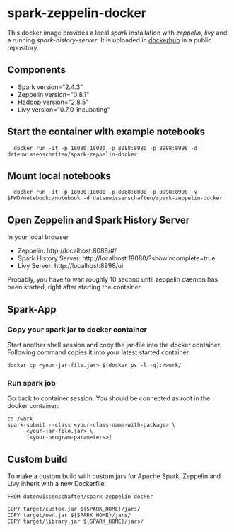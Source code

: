 # spark-zeppelin-docker 

This docker image provides a local *spark* installation with *zeppelin*, *livy* and a running *spark-history-server*.
It is uploaded in [dockerhub](https://hub.docker.com/r/datenwissenschaften/spark-zeppelin-docker/) in a public repository.

## Components

- Spark version="2.4.3"
- Zeppelin version="0.8.1"
- Hadoop version="2.8.5"
- Livy version="0.7.0-incubating"

## Start the container with example notebooks

```
  docker run -it -p 18080:18080 -p 8088:8080 -p 8998:8998 -d datenwissenschaften/spark-zeppelin-docker
```

## Mount local notebooks

```
  docker run -it -p 18080:18080 -p 8088:8080 -p 8998:8998 -v $PWD/notebook:/notebook -d datenwissenschaften/spark-zeppelin-docker
```

## Open Zeppelin and Spark History Server  

In your local browser 
- Zeppelin: http://localhost:8088/#/
- Spark History Server: http://localhost:18080/?showIncomplete=true
- Livy Server: http://localhost:8998/ui

Probably, you have to wait roughly 10 second until zeppelin daemon has been started, right after starting the container.

## Spark-App
 
### Copy your spark jar to docker container

Start another shell session and copy the jar-file into the docker container.
Following command copies it into your latest started container.

```
docker cp <your-jar-file.jar> $(docker ps -l -q):/work/
```

###  Run spark job

Go back to container session. You should be connected as root in the docker container:

```
cd /work
spark-submit --class <your-class-name-with-package> \
      <your-jar-file.jar> \
      [<your-program-parameters>]
```

## Custom build

To make a custom build with custom jars for Apache Spark, Zeppelin and Livy inherit with a new Dockerfile:

```
FROM datenwissenschaften/spark-zeppelin-docker

COPY target/custom.jar ${SPARK_HOME}/jars/
COPY target/own.jar ${SPARK_HOME}/jars/
COPY target/library.jar ${SPARK_HOME}/jars/
```